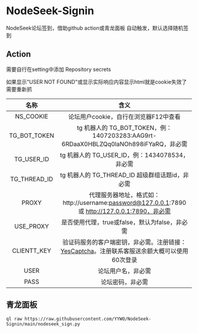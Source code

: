 # NodeSeek-Signin

NodeSeek论坛签到，借助github action或青龙面板 自动触发，默认选择随机签到

## Action 

需要自行在setting中添加 Repository secrets

如果显示"USER NOT FOUND"或显示实际响应内容显示html就是cookie失效了需要重新抓


|  名称  |                 含义                  |
| :----: | :-----------------------------------: |
| NS_COOKIE | 论坛用户cookie，自行在浏览器F12中查看 |
| TG_BOT_TOKEN | tg 机器人的 TG_BOT_TOKEN，例：1407203283:AAG9rt-6RDaaX0HBLZQq0laNOh898iFYaRQ，非必需 |
| TG_USER_ID | tg 机器人的 TG_USER_ID，例：1434078534，非必需 |
| TG_THREAD_ID | tg 机器人的 TG_THREAD_ID 超级群组话题id，非必需 |
| PROXY | 代理服务器地址，格式如：http://username:password@127.0.0.1:7890 或 http://127.0.0.1:7890，非必需 |
| USE_PROXY | 是否使用代理，true或false，默认为false，非必需 |
| CLIENTT_KEY | 验证码服务的客户端密钥，非必需。注册链接：[YesCaptcha](https://yescaptcha.com/i/k2Hy3Q)。注册联系客服送余额大概可以使用60次登录|
| USER | 论坛用户名，非必需 |
| PASS | 论坛密码，非必需 |


## 青龙面板

```
ql raw https://raw.githubusercontent.com/YYWO/NodeSeek-Signin/main/nodeseek_sign.py
```
